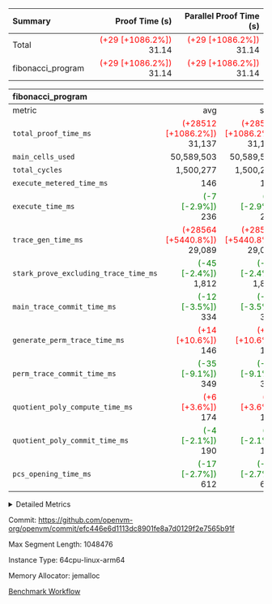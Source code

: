 | Summary | Proof Time (s) | Parallel Proof Time (s) |
|:---|---:|---:|
| Total | <span style='color: red'>(+29 [+1086.2%])</span> 31.14 | <span style='color: red'>(+29 [+1086.2%])</span> 31.14 |
| fibonacci_program | <span style='color: red'>(+29 [+1086.2%])</span> 31.14 | <span style='color: red'>(+29 [+1086.2%])</span> 31.14 |


| fibonacci_program |||||
|:---|---:|---:|---:|---:|
|metric|avg|sum|max|min|
| `total_proof_time_ms ` | <span style='color: red'>(+28512 [+1086.2%])</span> 31,137 | <span style='color: red'>(+28512 [+1086.2%])</span> 31,137 | <span style='color: red'>(+28512 [+1086.2%])</span> 31,137 | <span style='color: red'>(+28512 [+1086.2%])</span> 31,137 |
| `main_cells_used     ` |  50,589,503 |  50,589,503 |  50,589,503 |  50,589,503 |
| `total_cycles        ` |  1,500,277 |  1,500,277 |  1,500,277 |  1,500,277 |
| `execute_metered_time_ms` |  146 |  146 |  146 |  146 |
| `execute_time_ms     ` | <span style='color: green'>(-7 [-2.9%])</span> 236 | <span style='color: green'>(-7 [-2.9%])</span> 236 | <span style='color: green'>(-7 [-2.9%])</span> 236 | <span style='color: green'>(-7 [-2.9%])</span> 236 |
| `trace_gen_time_ms   ` | <span style='color: red'>(+28564 [+5440.8%])</span> 29,089 | <span style='color: red'>(+28564 [+5440.8%])</span> 29,089 | <span style='color: red'>(+28564 [+5440.8%])</span> 29,089 | <span style='color: red'>(+28564 [+5440.8%])</span> 29,089 |
| `stark_prove_excluding_trace_time_ms` | <span style='color: green'>(-45 [-2.4%])</span> 1,812 | <span style='color: green'>(-45 [-2.4%])</span> 1,812 | <span style='color: green'>(-45 [-2.4%])</span> 1,812 | <span style='color: green'>(-45 [-2.4%])</span> 1,812 |
| `main_trace_commit_time_ms` | <span style='color: green'>(-12 [-3.5%])</span> 334 | <span style='color: green'>(-12 [-3.5%])</span> 334 | <span style='color: green'>(-12 [-3.5%])</span> 334 | <span style='color: green'>(-12 [-3.5%])</span> 334 |
| `generate_perm_trace_time_ms` | <span style='color: red'>(+14 [+10.6%])</span> 146 | <span style='color: red'>(+14 [+10.6%])</span> 146 | <span style='color: red'>(+14 [+10.6%])</span> 146 | <span style='color: red'>(+14 [+10.6%])</span> 146 |
| `perm_trace_commit_time_ms` | <span style='color: green'>(-35 [-9.1%])</span> 349 | <span style='color: green'>(-35 [-9.1%])</span> 349 | <span style='color: green'>(-35 [-9.1%])</span> 349 | <span style='color: green'>(-35 [-9.1%])</span> 349 |
| `quotient_poly_compute_time_ms` | <span style='color: red'>(+6 [+3.6%])</span> 174 | <span style='color: red'>(+6 [+3.6%])</span> 174 | <span style='color: red'>(+6 [+3.6%])</span> 174 | <span style='color: red'>(+6 [+3.6%])</span> 174 |
| `quotient_poly_commit_time_ms` | <span style='color: green'>(-4 [-2.1%])</span> 190 | <span style='color: green'>(-4 [-2.1%])</span> 190 | <span style='color: green'>(-4 [-2.1%])</span> 190 | <span style='color: green'>(-4 [-2.1%])</span> 190 |
| `pcs_opening_time_ms ` | <span style='color: green'>(-17 [-2.7%])</span> 612 | <span style='color: green'>(-17 [-2.7%])</span> 612 | <span style='color: green'>(-17 [-2.7%])</span> 612 | <span style='color: green'>(-17 [-2.7%])</span> 612 |



<details>
<summary>Detailed Metrics</summary>

| group | num_segments | keygen_time_ms | fri.log_blowup | execute_metered_time_ms | commit_exe_time_ms |
| --- | --- | --- | --- | --- | --- |
| fibonacci_program | 1 | 239 | 1 | 146 | 5 | 

| group | air_name | quotient_deg | interactions | constraints |
| --- | --- | --- | --- | --- |
| fibonacci_program | AccessAdapterAir<16> | 2 | 5 | 12 | 
| fibonacci_program | AccessAdapterAir<2> | 2 | 5 | 12 | 
| fibonacci_program | AccessAdapterAir<32> | 2 | 5 | 12 | 
| fibonacci_program | AccessAdapterAir<4> | 2 | 5 | 12 | 
| fibonacci_program | AccessAdapterAir<8> | 2 | 5 | 12 | 
| fibonacci_program | BitwiseOperationLookupAir<8> | 2 | 2 | 4 | 
| fibonacci_program | MemoryMerkleAir<8> | 2 | 4 | 39 | 
| fibonacci_program | PersistentBoundaryAir<8> | 2 | 3 | 7 | 
| fibonacci_program | PhantomAir | 2 | 3 | 5 | 
| fibonacci_program | Poseidon2PeripheryAir<BabyBearParameters>, 1> | 2 | 1 | 286 | 
| fibonacci_program | ProgramAir | 1 | 1 | 4 | 
| fibonacci_program | RangeTupleCheckerAir<2> | 1 | 1 | 4 | 
| fibonacci_program | Rv32HintStoreAir | 2 | 18 | 28 | 
| fibonacci_program | VariableRangeCheckerAir | 1 | 1 | 4 | 
| fibonacci_program | VmAirWrapper<Rv32BaseAluAdapterAir, BaseAluCoreAir<4, 8> | 2 | 20 | 37 | 
| fibonacci_program | VmAirWrapper<Rv32BaseAluAdapterAir, LessThanCoreAir<4, 8> | 2 | 18 | 40 | 
| fibonacci_program | VmAirWrapper<Rv32BaseAluAdapterAir, ShiftCoreAir<4, 8> | 2 | 24 | 91 | 
| fibonacci_program | VmAirWrapper<Rv32BranchAdapterAir, BranchEqualCoreAir<4> | 2 | 11 | 20 | 
| fibonacci_program | VmAirWrapper<Rv32BranchAdapterAir, BranchLessThanCoreAir<4, 8> | 2 | 13 | 35 | 
| fibonacci_program | VmAirWrapper<Rv32CondRdWriteAdapterAir, Rv32JalLuiCoreAir> | 2 | 10 | 18 | 
| fibonacci_program | VmAirWrapper<Rv32JalrAdapterAir, Rv32JalrCoreAir> | 2 | 16 | 20 | 
| fibonacci_program | VmAirWrapper<Rv32LoadStoreAdapterAir, LoadSignExtendCoreAir<4, 8> | 2 | 18 | 33 | 
| fibonacci_program | VmAirWrapper<Rv32LoadStoreAdapterAir, LoadStoreCoreAir<4> | 2 | 17 | 40 | 
| fibonacci_program | VmAirWrapper<Rv32MultAdapterAir, DivRemCoreAir<4, 8> | 2 | 25 | 84 | 
| fibonacci_program | VmAirWrapper<Rv32MultAdapterAir, MulHCoreAir<4, 8> | 2 | 24 | 31 | 
| fibonacci_program | VmAirWrapper<Rv32MultAdapterAir, MultiplicationCoreAir<4, 8> | 2 | 19 | 19 | 
| fibonacci_program | VmAirWrapper<Rv32RdWriteAdapterAir, Rv32AuipcCoreAir> | 2 | 12 | 14 | 
| fibonacci_program | VmConnectorAir | 2 | 5 | 11 | 

| group | air_name | segment | rows | prep_cols | perm_cols | main_cols | cells |
| --- | --- | --- | --- | --- | --- | --- | --- |
| fibonacci_program | AccessAdapterAir<8> | 0 | 128 |  | 16 | 17 | 4,224 | 
| fibonacci_program | BitwiseOperationLookupAir<8> | 0 | 65,536 | 3 | 8 | 2 | 655,360 | 
| fibonacci_program | MemoryMerkleAir<8> | 0 | 512 |  | 16 | 32 | 24,576 | 
| fibonacci_program | PersistentBoundaryAir<8> | 0 | 128 |  | 12 | 20 | 4,096 | 
| fibonacci_program | PhantomAir | 0 | 1 |  | 12 | 6 | 18 | 
| fibonacci_program | Poseidon2PeripheryAir<BabyBearParameters>, 1> | 0 | 256 |  | 8 | 300 | 78,848 | 
| fibonacci_program | ProgramAir | 0 | 8,192 |  | 8 | 10 | 147,456 | 
| fibonacci_program | RangeTupleCheckerAir<2> | 0 | 524,288 | 2 | 8 | 1 | 4,718,592 | 
| fibonacci_program | Rv32HintStoreAir | 0 | 4 |  | 44 | 32 | 304 | 
| fibonacci_program | VariableRangeCheckerAir | 0 | 262,144 | 2 | 8 | 1 | 2,359,296 | 
| fibonacci_program | VmAirWrapper<Rv32BaseAluAdapterAir, BaseAluCoreAir<4, 8> | 0 | 1,048,576 |  | 52 | 36 | 92,274,688 | 
| fibonacci_program | VmAirWrapper<Rv32BaseAluAdapterAir, LessThanCoreAir<4, 8> | 0 | 524,288 |  | 40 | 37 | 40,370,176 | 
| fibonacci_program | VmAirWrapper<Rv32BranchAdapterAir, BranchEqualCoreAir<4> | 0 | 262,144 |  | 28 | 26 | 14,155,776 | 
| fibonacci_program | VmAirWrapper<Rv32BranchAdapterAir, BranchLessThanCoreAir<4, 8> | 0 | 8 |  | 32 | 32 | 512 | 
| fibonacci_program | VmAirWrapper<Rv32CondRdWriteAdapterAir, Rv32JalLuiCoreAir> | 0 | 131,072 |  | 28 | 18 | 6,029,312 | 
| fibonacci_program | VmAirWrapper<Rv32JalrAdapterAir, Rv32JalrCoreAir> | 0 | 32 |  | 36 | 28 | 2,048 | 
| fibonacci_program | VmAirWrapper<Rv32LoadStoreAdapterAir, LoadStoreCoreAir<4> | 0 | 128 |  | 52 | 41 | 11,904 | 
| fibonacci_program | VmAirWrapper<Rv32RdWriteAdapterAir, Rv32AuipcCoreAir> | 0 | 16 |  | 28 | 20 | 768 | 
| fibonacci_program | VmConnectorAir | 0 | 2 | 1 | 16 | 5 | 42 | 

| group | segment | trace_gen_time_ms | total_proof_time_ms | total_cycles | total_cells | stark_prove_excluding_trace_time_ms | quotient_poly_compute_time_ms | quotient_poly_commit_time_ms | perm_trace_commit_time_ms | pcs_opening_time_ms | main_trace_commit_time_ms | main_cells_used | generate_perm_trace_time_ms | execute_time_ms |
| --- | --- | --- | --- | --- | --- | --- | --- | --- | --- | --- | --- | --- | --- | --- |
| fibonacci_program | 0 | 29,089 | 31,137 | 1,500,277 | 160,837,996 | 1,812 | 174 | 190 | 349 | 612 | 334 | 50,589,503 | 146 | 236 | 

| group | segment | trace_height_constraint | weighted_sum | threshold |
| --- | --- | --- | --- | --- |
| fibonacci_program | 0 | 0 | 3,932,542 | 2,013,265,921 | 
| fibonacci_program | 0 | 1 | 10,749,400 | 2,013,265,921 | 
| fibonacci_program | 0 | 2 | 1,966,271 | 2,013,265,921 | 
| fibonacci_program | 0 | 3 | 10,749,532 | 2,013,265,921 | 
| fibonacci_program | 0 | 4 | 1,664 | 2,013,265,921 | 
| fibonacci_program | 0 | 5 | 640 | 2,013,265,921 | 
| fibonacci_program | 0 | 6 | 7,209,100 | 2,013,265,921 | 
| fibonacci_program | 0 | 7 |  | 2,013,265,921 | 
| fibonacci_program | 0 | 8 | 35,535,101 | 2,013,265,921 | 

</details>


Commit: https://github.com/openvm-org/openvm/commit/efc446e6d1113dc8901fe8a7d0129f2e7565b91f

Max Segment Length: 1048476

Instance Type: 64cpu-linux-arm64

Memory Allocator: jemalloc

[Benchmark Workflow](https://github.com/openvm-org/openvm/actions/runs/15684556322)
